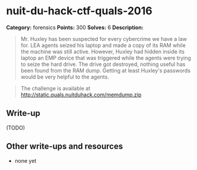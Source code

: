 # nuit-du-hack-ctf-quals-2016

**Category:** forensics
**Points:** 300
**Solves:** 6
**Description:**



>Mr. Huxley has been suspected for every cybercrime we have a law for. LEA agents seized his laptop and made a copy of its RAM while the machine was still active. However, Huxley had hidden inside its laptop an EMP device that was triggered while the agents were trying to seize the hard drive. The drive got destroyed, nothing useful has been found from the RAM dump. Getting at least Huxley's passwords would be very helpful to the agents.

>The challenge is available at http://static.quals.nuitduhack.com/memdump.zip

## Write-up

(TODO)

## Other write-ups and resources

* none yet
